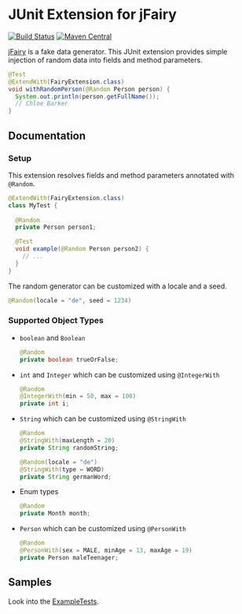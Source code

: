 # JUnit Extension for jFairy

[![Build Status](https://travis-ci.org/rweisleder/jfairy-junit-extension.svg?branch=master)](https://travis-ci.org/rweisleder/jfairy-junit-extension)
[![Maven Central](https://maven-badges.herokuapp.com/maven-central/com.github.rweisleder/jfairy-junit-extension/badge.svg)](https://maven-badges.herokuapp.com/maven-central/com.github.rweisleder/jfairy-junit-extension)

[jFairy](https://github.com/Devskiller/jfairy) is a fake data generator.
This JUnit extension provides simple injection of random data into fields and method parameters.

```java
@Test
@ExtendWith(FairyExtension.class)
void withRandomPerson(@Random Person person) {
  System.out.println(person.getFullName());
  // Chloe Barker
}
```

## Documentation

### Setup
This extension resolves fields and method parameters annotated with `@Random`.
```java
@ExtendWith(FairyExtension.class)
class MyTest {
  
  @Random
  private Person person1;

  @Test
  void example(@Random Person person2) {
    // ...
  }
}
```

The random generator can be customized with a locale and a seed.
```java
@Random(locale = "de", seed = 1234)
```

### Supported Object Types
*   `boolean` and `Boolean`

    ```java
    @Random
    private boolean trueOrFalse;
    ```
*   `int` and `Integer` which can be customized using `@IntegerWith`

    ```java
    @Random
    @IntegerWith(min = 50, max = 100)
    private int i;
    ```
*   `String` which can be customized using `@StringWith`

    ```java
    @Random
    @StringWith(maxLength = 20)
    private String randomString;

    @Random(locale = "de")
    @StringWith(type = WORD)
    private String germanWord;
    ```
*   Enum types

    ```java
    @Random
    private Month month;
    ```
*   `Person` which can be customized using `@PersonWith`

    ```java
    @Random
    @PersonWith(sex = MALE, minAge = 13, maxAge = 19)
    private Person maleTeenager;
    ```


## Samples
Look into the [ExampleTests](src/test/java/com/github/rweisleder/jfairy/ExampleTests.java).
